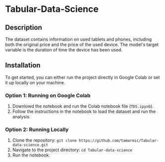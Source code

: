 # Tabular-Data-Science

## Description
The dataset contains information on used tablets and phones, including both the original price and the price of the used device. The model's target variable is the duration of time the device has been used.


## Installation

To get started, you can either run the project directly in Google Colab or set it up locally on your machine.

### Option 1: Running on Google Colab
1. Downlowd the notebook and run the Colab notebook file (`TDS.ipynb`).
2. Follow the instructions in the notebook to load the dataset and run the analysis.

### Option 2: Running Locally
1. Clone the repository:
   ```git clone https://github.com/tamarmic/Tabular-data-science.git```
2. Navigate to the project directory:
   ```cd Tabular-data-science```
3. Run the notebook.





